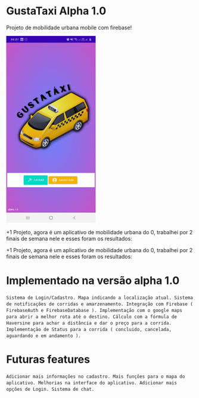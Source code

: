 <h1> GustaTaxi Alpha 1.0 </h1>
<p> Projeto de mobilidade urbana mobile com firebase! </p>

<img width="240" height="500" src="https://github.com/gustavodias24/GustaTaxi/blob/master/app/src/main/java/benicio/ufpa/gustauber/resources/print.jpeg" alt="print do app" />

+1 Projeto, agora é um aplicativo de mobilidade urbana do 0, trabalhei por 2 finais de semana nele e esses foram os resultados:

+1 Projeto, agora é um aplicativo de mobilidade urbana do 0, trabalhei por 2 finais de semana nele e esses foram os resultados:

# Implementado na versão alpha 1.0 

`Sistema de Login/Cadastro.
   Mapa indicando a localização atual.
   Sistema de notificações de corridas e amarzenamento.
   Integração com Firebase ( FirebaseAuth e FirebaseDatabase ).
   Implementação com o google maps para abrir a melhor rota até o destino.
   Cálculo com a fórmula de Haversine para achar a distância e dar o preço para a corrida.
   Implementação de Status para a corrida ( concluido, cancelada, aguardando e em andamento ).`

# Futuras features 

`Adicionar mais informações no cadastro.
   Mais funções para o mapa do aplicativo.
   Melhorias na interface do aplicativo.
   Adicionar mais opções de Login.
   Sistema de chat.`







